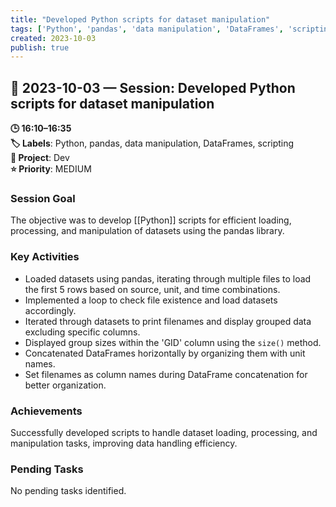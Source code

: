 ```yaml
---
title: "Developed Python scripts for dataset manipulation"
tags: ['Python', 'pandas', 'data manipulation', 'DataFrames', 'scripting']
created: 2023-10-03
publish: true
---
```


## 📅 2023-10-03 — Session: Developed Python scripts for dataset manipulation

**🕒 16:10–16:35**  
**🏷️ Labels**: Python, pandas, data manipulation, DataFrames, scripting  
**📂 Project**: Dev  
**⭐ Priority**: MEDIUM  


### Session Goal
The objective was to develop [[Python]] scripts for efficient loading, processing, and manipulation of datasets using the pandas library.

### Key Activities
- Loaded datasets using pandas, iterating through multiple files to load the first 5 rows based on source, unit, and time combinations.
- Implemented a loop to check file existence and load datasets accordingly.
- Iterated through datasets to print filenames and display grouped data excluding specific columns.
- Displayed group sizes within the 'GID' column using the `size()` method.
- Concatenated DataFrames horizontally by organizing them with unit names.
- Set filenames as column names during DataFrame concatenation for better organization.

### Achievements
Successfully developed scripts to handle dataset loading, processing, and manipulation tasks, improving data handling efficiency.

### Pending Tasks
No pending tasks identified.
